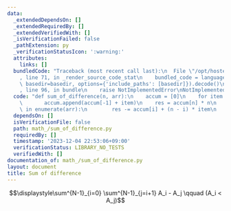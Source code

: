 ```yaml
---
data:
  _extendedDependsOn: []
  _extendedRequiredBy: []
  _extendedVerifiedWith: []
  _isVerificationFailed: false
  _pathExtension: py
  _verificationStatusIcon: ':warning:'
  attributes:
    links: []
  bundledCode: "Traceback (most recent call last):\n  File \"/opt/hostedtoolcache/PyPy/3.10.13/x64/lib/pypy3.10/site-packages/onlinejudge_verify/documentation/build.py\"\
    , line 71, in _render_source_code_stat\n    bundled_code = language.bundle(stat.path,\
    \ basedir=basedir, options={'include_paths': [basedir]}).decode()\n  File \"/opt/hostedtoolcache/PyPy/3.10.13/x64/lib/pypy3.10/site-packages/onlinejudge_verify/languages/python.py\"\
    , line 96, in bundle\n    raise NotImplementedError\nNotImplementedError\n"
  code: "def sum_of_difference(n, arr):\n    accum = [0]\n    for item in arr:\n \
    \       accum.append(accum[-1] + item)\n    res = accum[n] * n\n    for i, item\
    \ in enumerate(arr):\n        res -= accum[i] + (n - i) * item\n    return res\n"
  dependsOn: []
  isVerificationFile: false
  path: math_/sum_of_difference.py
  requiredBy: []
  timestamp: '2023-12-04 22:53:06+09:00'
  verificationStatus: LIBRARY_NO_TESTS
  verifiedWith: []
documentation_of: math_/sum_of_difference.py
layout: document
title: Sum of difference
---
```


$$\displaystyle\sum^{N-1}_{i=0} \sum^{N-1}_{j=i+1} A_i - A_j \qquad (A_i < A_j)$$